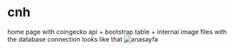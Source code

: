 # cnh
home page with coingecko api + bootstrap table + internal image files 
with the database connection looks like that
![anasayfa](https://user-images.githubusercontent.com/52401234/130099549-0e421849-3f82-4244-85c0-2d507a693ab4.jpg)

